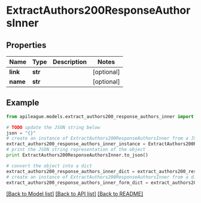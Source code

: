 # ExtractAuthors200ResponseAuthorsInner


## Properties

Name | Type | Description | Notes
------------ | ------------- | ------------- | -------------
**link** | **str** |  | [optional] 
**name** | **str** |  | [optional] 

## Example

```python
from apileague.models.extract_authors200_response_authors_inner import ExtractAuthors200ResponseAuthorsInner

# TODO update the JSON string below
json = "{}"
# create an instance of ExtractAuthors200ResponseAuthorsInner from a JSON string
extract_authors200_response_authors_inner_instance = ExtractAuthors200ResponseAuthorsInner.from_json(json)
# print the JSON string representation of the object
print ExtractAuthors200ResponseAuthorsInner.to_json()

# convert the object into a dict
extract_authors200_response_authors_inner_dict = extract_authors200_response_authors_inner_instance.to_dict()
# create an instance of ExtractAuthors200ResponseAuthorsInner from a dict
extract_authors200_response_authors_inner_form_dict = extract_authors200_response_authors_inner.from_dict(extract_authors200_response_authors_inner_dict)
```
[[Back to Model list]](../README.md#documentation-for-models) [[Back to API list]](../README.md#documentation-for-api-endpoints) [[Back to README]](../README.md)



